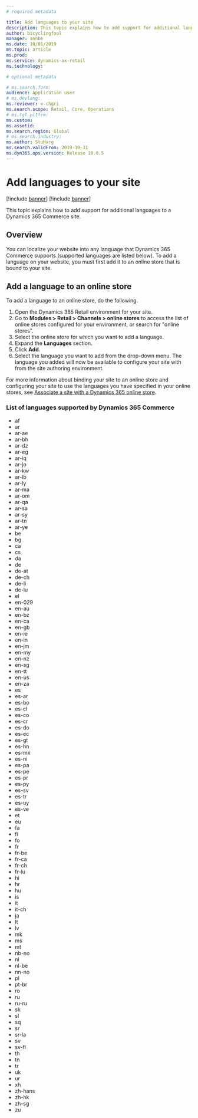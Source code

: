```yaml
---
# required metadata

title: Add languages to your site
description: This topic explains how to add support for additional languages to a Dynamics 365 Commerce site.
author: bicyclingfool
manager: annbe
ms.date: 10/01/2019
ms.topic: article
ms.prod: 
ms.service: dynamics-ax-retail
ms.technology: 

# optional metadata

# ms.search.form: 
audience: Application user
# ms.devlang: 
ms.reviewer: v-chgri
ms.search.scope: Retail, Core, Operations
# ms.tgt_pltfrm: 
ms.custom: 
ms.assetid: 
ms.search.region: Global
# ms.search.industry: 
ms.author: StuHarg
ms.search.validFrom: 2019-10-31
ms.dyn365.ops.version: Release 10.0.5
---
```

# Add languages to your site

[!include [banner](../includes/preview-banner.md)]
[!include [banner](../includes/banner.md)]

This topic explains how to add support for additional languages to a Dynamics 365 Commerce site.

## Overview

You can localize your website into any language that Dynamics 365 Commerce supports (supported languages are listed below). To add a language on your website, you must first add it to an online store that is bound to your site. 

## Add a language to an online store

To add a language to an online store, do the following.

1. Open the Dynamics 365 Retail environment for your site.
2. Go to **Modules \> Retail \> Channels \> online stores** to access the list of online stores configured for your environment, or search for "online stores". 
3. Select the online store for which you want to add a language.
4. Expand the **Languages** section.
5. Click **Add**.
6. Select the language you want to add from the drop-down menu. The language you added will now be available to configure your site with from the site authoring environment. 

For more information about binding your site to an online store and configuring your site to use the languages you have specified in your online stores, see [Associate a site with a Dynamics 365 online store](http://). 

### List of languages supported by Dynamics 365 Commerce

- af
- ar
- ar-ae
- ar-bh
- ar-dz
- ar-eg
- ar-iq
- ar-jo
- ar-kw
- ar-lb
- ar-ly
- ar-ma
- ar-om
- ar-qa
- ar-sa
- ar-sy
- ar-tn
- ar-ye
- be
- bg
- ca
- cs
- da
- de
- de-at
- de-ch
- de-li
- de-lu
- el
- en-029
- en-au
- en-bz
- en-ca
- en-gb
- en-ie
- en-in
- en-jm
- en-my
- en-nz
- en-sg
- en-tt
- en-us
- en-za
- es
- es-ar
- es-bo
- es-cl
- es-co
- es-cr
- es-do
- es-ec
- es-gt
- es-hn
- es-mx
- es-ni
- es-pa
- es-pe
- es-pr
- es-py
- es-sv
- es-tr
- es-uy
- es-ve
- et
- eu
- fa
- fi
- fo
- fr
- fr-be
- fr-ca
- fr-ch
- fr-lu
- hi
- hr
- hu
- is
- it
- it-ch
- ja
- lt
- lv
- mk
- ms
- mt
- nb-no
- nl
- nl-be
- nn-no
- pl
- pt-br
- ro
- ru
- ru-ru
- sk
- sl
- sq
- sr
- sr-la
- sv
- sv-fi
- th
- tn
- tr
- uk
- ur
- xh
- zh-hans
- zh-hk
- zh-sg
- zu

 

 

